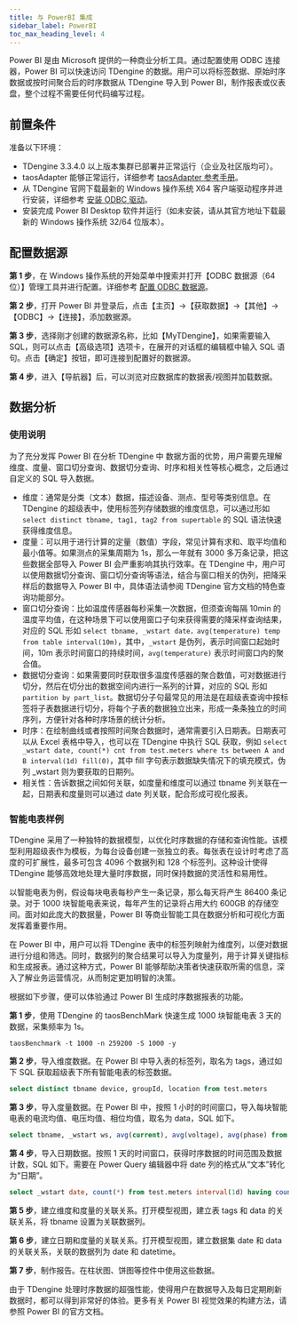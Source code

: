 ```yaml
---
title: 与 PowerBI 集成
sidebar_label: PowerBI
toc_max_heading_level: 4
---
```


Power BI 是由 Microsoft 提供的一种商业分析工具。通过配置使用 ODBC 连接器，Power BI 可以快速访问 TDengine 的数据。用户可以将标签数据、原始时序数据或按时间聚合后的时序数据从 TDengine 导入到 Power BI，制作报表或仪表盘，整个过程不需要任何代码编写过程。

## 前置条件

准备以下环境：
- TDengine 3.3.4.0 以上版本集群已部署并正常运行（企业及社区版均可）。
- taosAdapter 能够正常运行，详细参考 [taosAdapter 参考手册](../../../reference/components/taosadapter)。
- 从 TDengine 官网下载最新的 Windows 操作系统 X64 客户端驱动程序并进行安装，详细参考 [安装 ODBC 驱动](../../../reference/connector/odbc/#安装)。
- 安装完成 Power BI Desktop 软件并运行（如未安装，请从其官方地址下载最新的 Windows 操作系统 32/64 位版本）。

## 配置数据源

**第 1 步**，在 Windows 操作系统的开始菜单中搜索并打开【ODBC 数据源（64 位）】管理工具并进行配置。详细参考 [配置 ODBC 数据源](../../../reference/connector/odbc/#配置数据源)。

**第 2 步**，打开 Power BI 并登录后，点击【主页】->【获取数据】->【其他】->【ODBC】->【连接】，添加数据源。  

**第 3 步**，选择刚才创建的数据源名称，比如【MyTDengine】，如果需要输入 SQL，则可以点击【高级选项】选项卡，在展开的对话框的编辑框中输入 SQL 语句。点击【确定】按钮，即可连接到配置好的数据源。  

**第 4 步**，进入【导航器】后，可以浏览对应数据库的数据表/视图并加载数据。

## 数据分析

### 使用说明

为了充分发挥 Power BI 在分析 TDengine 中 数据方面的优势，用户需要先理解维度、度量、窗口切分查询、数据切分查询、时序和相关性等核心概念，之后通过自定义的 SQL 导入数据。
- 维度：通常是分类（文本）数据，描述设备、测点、型号等类别信息。在 TDengine 的超级表中，使用标签列存储数据的维度信息，可以通过形如 `select distinct tbname, tag1, tag2 from supertable` 的 SQL 语法快速获得维度信息。
- 度量：可以用于进行计算的定量（数值）字段，常见计算有求和、取平均值和最小值等。如果测点的采集周期为 1s，那么一年就有 3000 多万条记录，把这些数据全部导入 Power BI 会严重影响其执行效率。在 TDengine 中，用户可以使用数据切分查询、窗口切分查询等语法，结合与窗口相关的伪列，把降采样后的数据导入 Power BI 中，具体语法请参阅 TDengine 官方文档的特色查询功能部分。
- 窗口切分查询：比如温度传感器每秒采集一次数据，但须查询每隔 10min 的温度平均值，在这种场景下可以使用窗口子句来获得需要的降采样查询结果，对应的 SQL 形如 `select tbname, _wstart date，avg(temperature) temp from table interval(10m)`，其中，`_wstart` 是伪列，表示时间窗口起始时间，10m 表示时间窗口的持续时间，`avg(temperature)` 表示时间窗口内的聚合值。
- 数据切分查询：如果需要同时获取很多温度传感器的聚合数值，可对数据进行切分，然后在切分出的数据空间内进行一系列的计算，对应的 SQL 形如 `partition by part_list`。数据切分子句最常见的用法是在超级表查询中按标签将子表数据进行切分，将每个子表的数据独立出来，形成一条条独立的时间序列，方便针对各种时序场景的统计分析。
- 时序：在绘制曲线或者按照时间聚合数据时，通常需要引入日期表。日期表可以从 Excel 表格中导入，也可以在 TDengine 中执行 SQL 获取，例如 `select _wstart date, count(*) cnt from test.meters where ts between A and B interval(1d) fill(0)`，其中 fill 字句表示数据缺失情况下的填充模式，伪列 _wstart 则为要获取的日期列。
- 相关性：告诉数据之间如何关联，如度量和维度可以通过 tbname 列关联在一起，日期表和度量则可以通过 date 列关联，配合形成可视化报表。

### 智能电表样例

TDengine 采用了一种独特的数据模型，以优化时序数据的存储和查询性能。该模型利用超级表作为模板，为每台设备创建一张独立的表。每张表在设计时考虑了高度的可扩展性，最多可包含 4096 个数据列和 128 个标签列。这种设计使得 TDengine 能够高效地处理大量时序数据，同时保持数据的灵活性和易用性。

以智能电表为例，假设每块电表每秒产生一条记录，那么每天将产生 86400 条记录。对于 1000 块智能电表来说，每年产生的记录将占用大约 600GB 的存储空间。面对如此庞大的数据量，Power BI 等商业智能工具在数据分析和可视化方面发挥着重要作用。

在 Power BI 中，用户可以将 TDengine 表中的标签列映射为维度列，以便对数据进行分组和筛选。同时，数据列的聚合结果可以导入为度量列，用于计算关键指标和生成报表。通过这种方式，Power BI 能够帮助决策者快速获取所需的信息，深入了解业务运营情况，从而制定更加明智的决策。

根据如下步骤，便可以体验通过 Power BI 生成时序数据报表的功能。

**第 1 步**，使用 TDengine 的 taosBenchMark 快速生成 1000 块智能电表 3 天的数据，采集频率为 1s。

```shell
taosBenchmark -t 1000 -n 259200 -S 1000 -y
```

**第 2 步**，导入维度数据。在 Power BI 中导入表的标签列，取名为 tags，通过如下 SQL 获取超级表下所有智能电表的标签数据。

```sql
select distinct tbname device, groupId, location from test.meters
```

**第 3 步**，导入度量数据。在 Power BI 中，按照 1 小时的时间窗口，导入每块智能电表的电流均值、电压均值、相位均值，取名为 data，SQL 如下。

```sql
select tbname, _wstart ws, avg(current), avg(voltage), avg(phase) from test.meters PARTITION by tbname interval(1h)
```

**第 4 步**，导入日期数据。按照 1 天的时间窗口，获得时序数据的时间范围及数据计数，SQL 如下。需要在 Power Query 编辑器中将 date 列的格式从“文本”转化为“日期”。

```sql
select _wstart date, count(*) from test.meters interval(1d) having count(*)>0
```

**第 5 步**，建立维度和度量的关联关系。打开模型视图，建立表 tags 和 data 的关联关系，将 tbname 设置为关联数据列。

**第 6 步**，建立日期和度量的关联关系。打开模型视图，建立数据集 date 和 data 的关联关系，关联的数据列为 date 和 datetime。

**第 7 步**，制作报告。在柱状图、饼图等控件中使用这些数据。  

由于 TDengine 处理时序数据的超强性能，使得用户在数据导入及每日定期刷新数据时，都可以得到非常好的体验。更多有关 Power BI 视觉效果的构建方法，请参照 Power BI 的官方文档。
